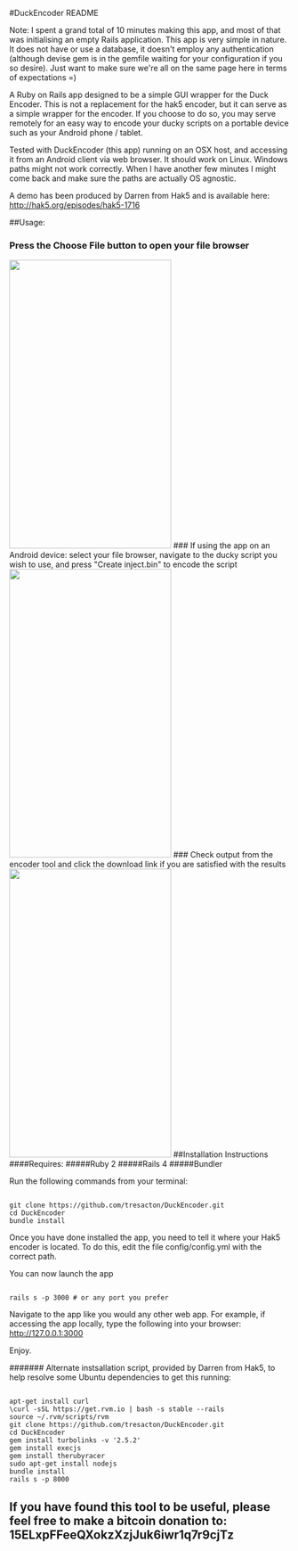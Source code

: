 #DuckEncoder README

Note: I spent a grand total of 10 minutes making this app, and most of that was initialising an empty Rails application. This app is very simple in nature. It does not have or use a database, it doesn't employ any authentication (although devise gem is in the gemfile waiting for your configuration if you so desire). Just want to make sure we're all on the same page here in terms of expectations =)

A Ruby on Rails app designed to be a simple GUI wrapper for the Duck Encoder. 
This is not a replacement for the hak5 encoder, but it can serve as a simple wrapper for the encoder. If you choose to do so, you may serve remotely for an easy way to encode your ducky scripts on a portable device such as your Android phone / tablet.

Tested with DuckEncoder (this app) running on an OSX host, and accessing it from an Android client via web browser. It should work on Linux. Windows paths might not work correctly. When I have another few minutes I might come back and make sure the paths are actually OS agnostic.

A demo has been produced by Darren from Hak5 and is available here: http://hak5.org/episodes/hak5-1716

##Usage:
### Press the Choose File button to open your file browser 
<img style="cursor: zoom-in;" src="https://raw.githubusercontent.com/tresacton/DuckEncoder/master/ReadmeAssets/Duck1.png" width="291" height="518">
### If using the app on an Android device: select your file browser, navigate to the ducky script you wish to use, and press "Create inject.bin" to encode the script
<img style="cursor: zoom-in;" src="https://raw.githubusercontent.com/tresacton/DuckEncoder/master/ReadmeAssets/Duck2.png" width="291" height="518">
### Check output from the encoder tool and click the download link if you are satisfied with the results
<img style="cursor: zoom-in;" src="https://raw.githubusercontent.com/tresacton/DuckEncoder/master/ReadmeAssets/Duck3.png" width="291" height="518">
##Installation Instructions
####Requires: 
#####Ruby 2
#####Rails 4
#####Bundler

Run the following commands from your terminal:
<pre><code>
git clone https://github.com/tresacton/DuckEncoder.git
cd DuckEncoder
bundle install
</code></pre>
Once you have done installed the app, you need to tell it where your Hak5 encoder is located. To do this, edit the file config/config.yml with the correct path.

You can now launch the app
<pre><code>
rails s -p 3000 # or any port you prefer
</code></pre>

Navigate to the app like you would any other web app. For example, if accessing the app locally, type the following into your browser:
http://127.0.0.1:3000

Enjoy.

####### Alternate instsallation script, provided by Darren from Hak5, to help resolve some Ubuntu dependencies to get this running:

<pre><code>
apt-get install curl
\curl -sSL https://get.rvm.io | bash -s stable --rails
source ~/.rvm/scripts/rvm
git clone https://github.com/tresacton/DuckEncoder.git
cd DuckEncoder
gem install turbolinks -v '2.5.2'
gem install execjs
gem install therubyracer
sudo apt-get install nodejs
bundle install
rails s -p 8000
</code></pre>

## If you have found this tool to be useful, please feel free to make a bitcoin donation to: 15ELxpFFeeQXokzXzjJuk6iwr1q7r9cjTz
